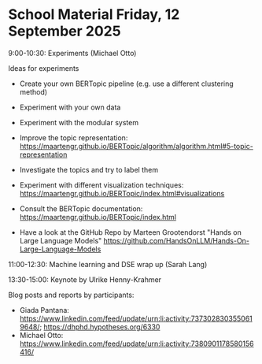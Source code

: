 # School Material Friday, 12 September 2025

9:00-10:30: Experiments (Michael Otto)

Ideas for experiments
- Create your own BERTopic pipeline (e.g. use a different clustering method)
- Experiment with your own data
- Experiment with the modular system
- Improve the topic representation: https://maartengr.github.io/BERTopic/algorithm/algorithm.html#5-topic-representation 
- Investigate the topics and try to label them 
- Experiment with different visualization techniques: https://maartengr.github.io/BERTopic/index.html#visualizations

- Consult the BERTopic documentation: https://maartengr.github.io/BERTopic/index.html
- Have a look at the GitHub Repo by Marteen Grootendorst "Hands on Large Language Models"
https://github.com/HandsOnLLM/Hands-On-Large-Language-Models


11:00-12:30: Machine learning and DSE wrap up (Sarah Lang)

13:30-15:00: Keynote by Ulrike Henny-Krahmer

Blog posts and reports by participants:
 - Giada Pantana: https://www.linkedin.com/feed/update/urn:li:activity:7373028303550619648/; https://dhphd.hypotheses.org/6330
 - Michael Otto: https://www.linkedin.com/feed/update/urn:li:activity:7380901178580156416/ 